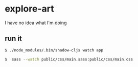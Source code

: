# explore-art
I have no idea what I'm doing


## run it

```bash
$ ./node_modules/.bin/shadow-cljs watch app 
```

```bash
$  sass --watch public/css/main.sass:public/css/main.css
```
